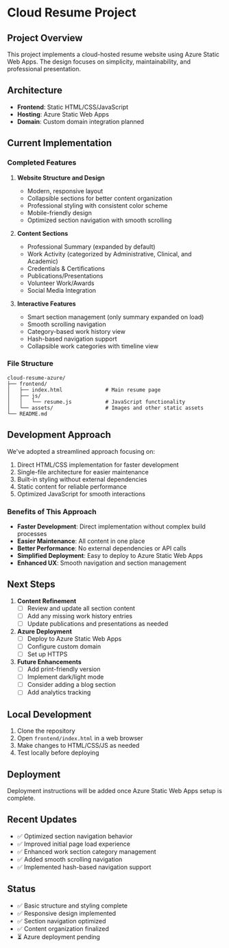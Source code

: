 # Cloud Resume Project

## Project Overview
This project implements a cloud-hosted resume website using Azure Static Web Apps. The design focuses on simplicity, maintainability, and professional presentation.

## Architecture
- **Frontend**: Static HTML/CSS/JavaScript
- **Hosting**: Azure Static Web Apps
- **Domain**: Custom domain integration planned

## Current Implementation
### Completed Features
1. **Website Structure and Design**
   - Modern, responsive layout
   - Collapsible sections for better content organization
   - Professional styling with consistent color scheme
   - Mobile-friendly design
   - Optimized section navigation with smooth scrolling

2. **Content Sections**
   - Professional Summary (expanded by default)
   - Work Activity (categorized by Administrative, Clinical, and Academic)
   - Credentials & Certifications
   - Publications/Presentations
   - Volunteer Work/Awards
   - Social Media Integration

3. **Interactive Features**
   - Smart section management (only summary expanded on load)
   - Smooth scrolling navigation
   - Category-based work history view
   - Hash-based navigation support
   - Collapsible work categories with timeline view

### File Structure
```
cloud-resume-azure/
├── frontend/
│   ├── index.html              # Main resume page
│   ├── js/
│   │   └── resume.js           # JavaScript functionality
│   └── assets/                 # Images and other static assets
└── README.md
```

## Development Approach
We've adopted a streamlined approach focusing on:
1. Direct HTML/CSS implementation for faster development
2. Single-file architecture for easier maintenance
3. Built-in styling without external dependencies
4. Static content for reliable performance
5. Optimized JavaScript for smooth interactions

### Benefits of This Approach
- **Faster Development**: Direct implementation without complex build processes
- **Easier Maintenance**: All content in one place
- **Better Performance**: No external dependencies or API calls
- **Simplified Deployment**: Easy to deploy to Azure Static Web Apps
- **Enhanced UX**: Smooth navigation and section management

## Next Steps
1. **Content Refinement**
   - [ ] Review and update all section content
   - [ ] Add any missing work history entries
   - [ ] Update publications and presentations as needed

2. **Azure Deployment**
   - [ ] Deploy to Azure Static Web Apps
   - [ ] Configure custom domain
   - [ ] Set up HTTPS

3. **Future Enhancements**
   - [ ] Add print-friendly version
   - [ ] Implement dark/light mode
   - [ ] Consider adding a blog section
   - [ ] Add analytics tracking

## Local Development
1. Clone the repository
2. Open `frontend/index.html` in a web browser
3. Make changes to HTML/CSS/JS as needed
4. Test locally before deploying

## Deployment
Deployment instructions will be added once Azure Static Web Apps setup is complete.

## Recent Updates
- ✅ Optimized section navigation behavior
- ✅ Improved initial page load experience
- ✅ Enhanced work section category management
- ✅ Added smooth scrolling navigation
- ✅ Implemented hash-based navigation support

## Status
- ✅ Basic structure and styling complete
- ✅ Responsive design implemented
- ✅ Section navigation optimized
- ✅ Content organization finalized
- ⏳ Azure deployment pending
